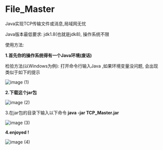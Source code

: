 # File_Master
Java实现TCP传输文件或消息,局域网无忧



Java版本最低要求: jdk1.8(也就是jdk8), 操作系统不限

使用方法:

**1.首先你的操作系统得有一个Java环境(废话)**

检验方法(以Windows为例): 打开命令行输入Java ,如果环境变量没问题, 会出现类似于如下的提示

![image (1)](https://user-images.githubusercontent.com/81098819/147565081-6af7c8d3-d3bb-46fc-8d40-3408f9ab52c5.png)



**2.下载这个jar包**

![image (2)](https://user-images.githubusercontent.com/81098819/147565111-66f7e913-8afe-4a3c-a35a-f6ab1f1e1b95.png)



3.在jar包的目录下输入以下命令  **java -jar TCP_Master.jar**

![image (3)](https://user-images.githubusercontent.com/81098819/147565126-b18dc283-6ac3-4dc6-b286-738ca262a091.png)



**4.enjoyed !**

![image (4)](https://user-images.githubusercontent.com/81098819/147565134-0f5d2dab-67cf-44d5-9108-d049e4102ef8.png)
